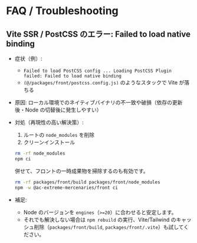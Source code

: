 # FAQ / Troubleshooting

## Vite SSR / PostCSS のエラー: Failed to load native binding

- 症状（例）:
  - `Failed to load PostCSS config ... Loading PostCSS Plugin failed: Failed to load native binding`
  - `(@/packages/front/postcss.config.js)` のようなスタックで Vite が落ちる
- 原因: ローカル環境でのネイティブバイナリの不一致や破損（依存の更新後・Node の切替後に発生しやすい）
- 対処（再現性の高い解決策）:
  1. ルートの `node_modules` を削除
  2. クリーンインストール

  ```sh
  rm -rf node_modules
  npm ci
  ```

  併せて、フロントの一時成果物を掃除するのも有効です。

  ```sh
  rm -rf packages/front/build packages/front/node_modules
  npm -w @ac-extreme-mercenaries/front ci
  ```

- 補足:
  - Node のバージョンを `engines`（`>=20`）に合わせると安定します。
  - それでも解決しない場合は `npm rebuild` の実行、Vite/Tailwind のキャッシュ削除（`packages/front/build`, `packages/front/.vite`）も試してください。
